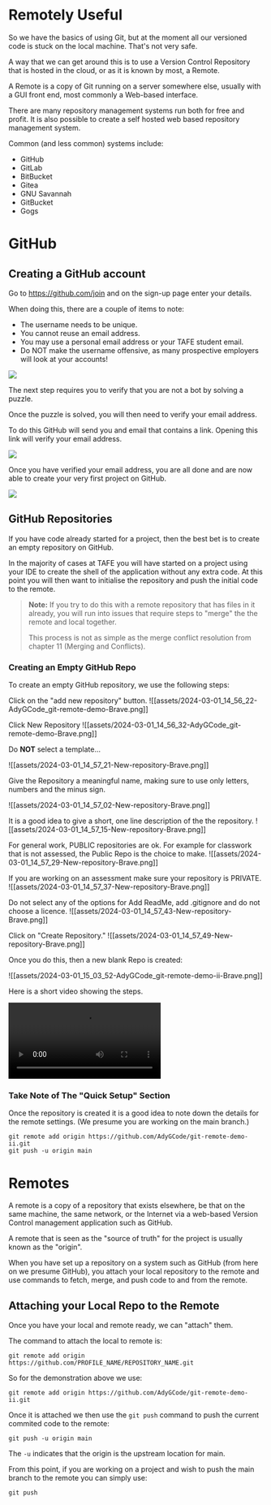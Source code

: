 # Remotely Useful

So we have the basics of using Git, but at the moment all our versioned code is stuck on the local machine. That's not
very safe.

A way that we can get around this is to use a Version Control Repository that is hosted in the cloud, or as it is known
by most, a Remote.

A Remote is a copy of Git running on a server somewhere else, usually with a GUI front end, most commonly a Web-based
interface.

There are many repository management systems run both for free and profit. It is also possible to create a self hosted
web based repository management system.

Common (and less common) systems include:

- GitHub
- GitLab
- BitBucket
- Gitea
- GNU Savannah
- GitBucket
- Gogs

# GitHub

## Creating a GitHub account

Go to https://github.com/join and on the sign-up page enter your details.

When doing this, there are a couple of items to note:

- The username needs to be unique.
- You cannot reuse an email address.
- You may use a personal email address or your TAFE student email.
- Do NOT make the username offensive, as many prospective employers will look at your accounts!

![](assets/pasted-image-20240301120950.png)

The next step requires you to verify that you are not a bot by solving a puzzle.

Once the puzzle is solved, you will then need to verify your email address.

To do this GitHub will send you and email that contains a link. Opening this link will verify your email address.

![](assets/pasted-image-20240301121055.png)

Once you have verified your email address, you are all done and are now able to create your very first project on
GitHub.

![](assets/pasted-image-20240301121111.png)

## GitHub Repositories

If you have code already started for a project, then the best bet is to create an empty repository on GitHub.

In the majority of cases at TAFE you will have started on a project using your IDE to create the shell of the
application without any extra code. At this point you will then want to initialise the repository and push the initial
code to the remote.

> **Note:** If you try to do this with a remote repository that has files in it already, you will run into issues that
> require steps to "merge" the the remote and local together.
>
> This process is not as simple as the merge conflict resolution from chapter 11 (Merging and Conflicts).

### Creating an Empty GitHub Repo

To create an empty GitHub repository, we use the following steps:

Click on the "add new repository" button.
![[assets/2024-03-01_14_56_22-AdyGCode_git-remote-demo-Brave.png]]

Click New Repository
![[assets/2024-03-01_14_56_32-AdyGCode_git-remote-demo-Brave.png]]

Do **NOT** select a template...

![[assets/2024-03-01_14_57_21-New-repository-Brave.png]]

Give the Repository a meaningful name, making sure to use only letters, numbers and the minus sign.

![[assets/2024-03-01_14_57_02-New-repository-Brave.png]]

It is a good idea to give a short, one line description of the the repository.
![[assets/2024-03-01_14_57_15-New-repository-Brave.png]]

For general work, PUBLIC repositories are ok. For example for classwork that is not assessed, the Public Repo is the
choice to make.
![[assets/2024-03-01_14_57_29-New-repository-Brave.png]]

If you are working on an assessment make sure your repository is PRIVATE.
![[assets/2024-03-01_14_57_37-New-repository-Brave.png]]

Do not select any of the options for Add ReadMe, add .gitignore and do not choose a licence.
![[assets/2024-03-01_14_57_43-New-repository-Brave.png]]

Click on "Create Repository."
![[assets/2024-03-01_14_57_49-New-repository-Brave.png]]

Once you do this, then a new blank Repo is created:

![[assets/2024-03-01_15_03_52-AdyGCode_git-remote-demo-ii-Brave.png]]

Here is a short video showing the steps.

![](assets/brave_dWSQwZYc3F.mp4)

### Take Note of The "Quick Setup" Section

Once the repository is created it is a good idea to note down the details for the remote settings. (We presume you are
working on the main branch.)

```shell
git remote add origin https://github.com/AdyGCode/git-remote-demo-ii.git
git push -u origin main
```

# Remotes

A remote is a copy of a repository that exists elsewhere, be that on the same machine, the same network, or the Internet
via a web-based Version Control management application such as GitHub.

A remote that is seen as the "source of truth" for the project is usually known as the "origin".

When you have set up a repository on a system such as GitHub (from here on we presume GitHub), you attach your local
repository to the remote and use commands to fetch, merge, and push code to and from the remote.

## Attaching your Local Repo to the Remote

Once you have your local and remote ready, we can "attach" them.

The command to attach the local to remote is:

```shell
git remote add origin https://github.com/PROFILE_NAME/REPOSITORY_NAME.git
```

So for the demonstration above we use:

```shell
git remote add origin https://github.com/AdyGCode/git-remote-demo-ii.git
```

Once it is attached we then use the `git push` command to push the current commited code to the remote:

```shell
git push -u origin main
```

The `-u` indicates that the origin is the upstream location for main.

From this point, if you are working on a project and wish to push the main branch to the remote you can simply use:

```shell
git push
```
